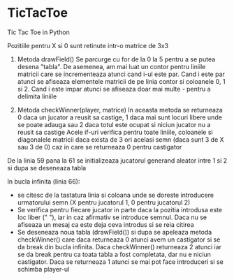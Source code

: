 # TicTacToe
Tic Tac Toe in Python

Pozitiile pentru X si 0 sunt retinute intr-o matrice de 3x3

1) Metoda drawField()
Se parcurge cu for de la 0 la 5 pentru a se putea desena "tabla". De asemenea, am mai luat un contor pentru liniile matricii care se incrementeaza atunci cand i-ul este par.
Cand i este par atunci se afiseaza elementele matricii de pe linia contor si coloanele 0, 1 si 2. 
Cand i este impar atunci se afiseaza doar mai multe - pentru a delimita liniile

2) Metoda checkWinner(player, matrice)
In aceasta metoda se returneaza 0 daca un jucator a reusit sa castige, 1 daca mai sunt locuri libere unde se poate adauga sau 2 daca totul este ocupat si niciun jucator nu a reusit sa castige
Acele if-uri verifica pentru toate liniile, coloanele si diagonalele matricii daca exista de 3 ori acelasi semn (daca sunt 3 de X sau 3 de 0) caz in care se returneaza 0 pentru castigator

De la linia 59 pana la 61 se initializeaza jucatorul generand aleator intre 1 si 2 si dupa se deseneaza tabla

In bucla infinita (linia 66):
- se citesc de la tastatura linia si coloana unde se doreste introducere urmatorului semn (X pentru jucatorul 1, 0 pentru jucatorul 2)
- Se verifica pentru fiecare jucator in parte daca la pozitia introdusa este loc liber (" "), iar in caz afirmativ se introduce semnul. Daca nu se afiseaza un mesaj ca este deja ceva introdus si se reia citirea
- Se deseneaza noua tabla (drawField()) si dupa se apeleaza metoda checkWinner() care daca returneaza 0 atunci avem un castigator si se da break din bucla infinita. Daca checkWinner() returneaza 2 atunci iar se da break pentru ca toata tabla a fost completata, dar nu e niciun castigator. Daca se returneaza 1 atunci se mai pot face introduceri si se schimba player-ul
